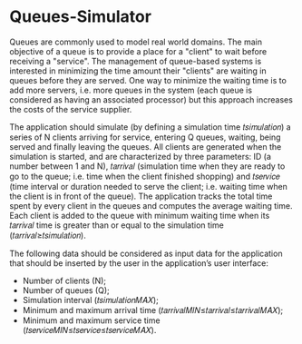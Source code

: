 # Queues-Simulator
Queues are commonly used to model real world domains. The main objective of a queue is to provide a place for a "client" to wait before receiving a "service". The management of queue-based systems is interested in minimizing the time amount their "clients" are waiting in queues before they are served. One way to minimize the waiting time is to add more servers, i.e. more queues in the system (each queue is considered as having an associated processor) but this approach increases the costs of the service supplier.

The application should simulate (by defining a simulation time 𝑡𝑠𝑖𝑚𝑢𝑙𝑎𝑡𝑖𝑜𝑛) a series of N clients arriving for service, entering Q queues, waiting, being served and finally leaving the queues. All clients are generated when the simulation is started, and are characterized by three parameters: ID (a number between 1 and N), 𝑡𝑎𝑟𝑟𝑖𝑣𝑎𝑙 (simulation time when they are ready to go to the queue; i.e. time when the client finished shopping) and 𝑡𝑠𝑒𝑟𝑣𝑖𝑐𝑒 (time interval or duration needed to serve the client; i.e. waiting time when the client is in front of the queue). The application tracks the total time spent by every client in the queues and computes the average waiting time. Each client is added to the queue with minimum waiting time when its 𝑡𝑎𝑟𝑟𝑖𝑣𝑎𝑙 time is greater than or equal to the simulation time (𝑡𝑎𝑟𝑟𝑖𝑣𝑎𝑙≥𝑡𝑠𝑖𝑚𝑢𝑙𝑎𝑡𝑖𝑜𝑛).

The following data should be considered as input data for the application that should be inserted by the user in the application’s user interface:
  - Number of clients (N);
  - Number of queues (Q);
  - Simulation interval (𝑡𝑠𝑖𝑚𝑢𝑙𝑎𝑡𝑖𝑜𝑛𝑀𝐴𝑋);
  - Minimum and maximum arrival time (𝑡𝑎𝑟𝑟𝑖𝑣𝑎𝑙𝑀𝐼𝑁≤𝑡𝑎𝑟𝑟𝑖𝑣𝑎𝑙≤𝑡𝑎𝑟𝑟𝑖𝑣𝑎𝑙𝑀𝐴𝑋);
  - Minimum and maximum service time (𝑡𝑠𝑒𝑟𝑣𝑖𝑐𝑒𝑀𝐼𝑁≤𝑡𝑠𝑒𝑟𝑣𝑖𝑐𝑒≤𝑡𝑠𝑒𝑟𝑣𝑖𝑐𝑒𝑀𝐴𝑋).
